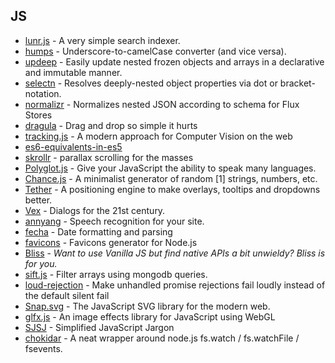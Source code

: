 ## JS

- [lunr.js](lunrjs.com) - A very simple search indexer.
- [humps](https://github.com/domchristie/humps) - Underscore-to-camelCase converter (and vice versa).
- [updeep](https://github.com/substantial/updeep) - Easily update nested frozen objects and arrays in a declarative and immutable manner.
- [selectn](https://github.com/wilmoore/selectn) - Resolves deeply-nested object properties via dot or bracket-notation.
- [normalizr](https://github.com/gaearon/normalizr) - Normalizes nested JSON according to schema for Flux Stores
- [dragula](https://github.com/bevacqua/dragula) - Drag and drop so simple it hurts
- [tracking.js](https://github.com/eduardolundgren/tracking.js) - A modern approach for Computer Vision on the web
- [es6-equivalents-in-es5](https://github.com/addyosmani/es6-equivalents-in-es5)
- [skrollr](http://prinzhorn.github.io/skrollr/) - parallax scrolling for the masses
- [Polyglot.js](https://github.com/airbnb/polyglot.js) - Give your JavaScript the ability to speak many languages.
- [Chance.js](http://chancejs.com/) - A minimalist generator of random [1] strings, numbers, etc.
- [Tether](https://github.com/HubSpot/tether) - A positioning engine to make overlays, tooltips and dropdowns better.
- [Vex](http://github.hubspot.com/vex/docs/welcome/) - Dialogs for the 21st century.
- [annyang](https://github.com/TalAter/annyang) - Speech recognition for your site.
- [fecha](https://github.com/taylorhakes/fecha) - Date formatting and parsing
- [favicons](https://github.com/haydenbleasel/favicons) - Favicons generator for Node.js 
- [Bliss](https://github.com/LeaVerou/bliss) - *Want to use Vanilla JS but find native APIs a bit unwieldy? Bliss is for you.*
- [sift.js](https://github.com/crcn/sift.js) - Filter arrays using mongodb queries.
- [loud-rejection](https://github.com/sindresorhus/loud-rejection) - Make unhandled promise rejections fail loudly instead of the default silent fail
- [Snap.svg](http://snapsvg.io/start/) - The JavaScript SVG library for the modern web.
- [glfx.js](https://github.com/evanw/glfx.js) - An image effects library for JavaScript using WebGL
- [SJSJ](https://github.com/HugoGiraudel/SJSJ) - Simplified JavaScript Jargon
- [chokidar](https://github.com/paulmillr/chokidar) - A neat wrapper around node.js fs.watch / fs.watchFile / fsevents.

